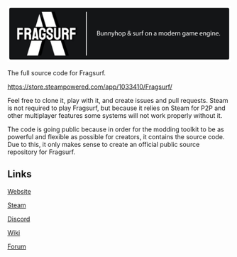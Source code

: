 ![Fragsurf Logo](cover.png)

The full source code for Fragsurf.

https://store.steampowered.com/app/1033410/Fragsurf/

Feel free to clone it, play with it, and create issues and pull requests.  Steam is not required to play Fragsurf, but because it relies on Steam for P2P and other multiplayer features some systems will not work properly without it.

The code is going public because in order for the modding toolkit to be as powerful and flexible as possible for creators, it contains the source code.  Due to this, it only makes sense to create an official public source repository for Fragsurf.

## Links

[Website](https://fragsurf.com)

[Steam](https://store.steampowered.com/app/1033410/Fragsurf/)

[Discord](https://discord.com/invite/P9YPvCa)

[Wiki](https://wiki.fragsurf.com)

[Forum](https://forum.fragsurf.com)
